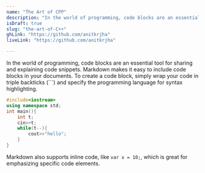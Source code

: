 ```yaml
---
name: "The Art of CPP"
description: "In the world of programming, code blocks are an essential tool for sharing and explaining code snippets."
isDraft: true
slug: "the-art-of-C++"
ghLink: "https://github.com/anitkrjha"
liveLink: "https://github.com/anitkrjha"

---
```


In the world of programming, code blocks are an essential tool for sharing and explaining code snippets. Markdown makes it easy to include code blocks in your documents. To create a code block, simply wrap your code in triple backticks (\```) and specify the programming language for syntax highlighting.

```c++
#include<iostream>
using namespace std;
int main(){
    int t;
    cin>>t;
    while(t--){
        cout>>"hello";
    }
}
```

Markdown also supports inline code, like `var x = 10;`, which is great for emphasizing specific code elements.